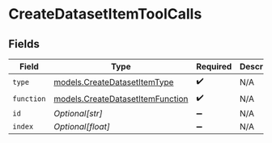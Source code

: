 # CreateDatasetItemToolCalls


## Fields

| Field                                                                      | Type                                                                       | Required                                                                   | Description                                                                |
| -------------------------------------------------------------------------- | -------------------------------------------------------------------------- | -------------------------------------------------------------------------- | -------------------------------------------------------------------------- |
| `type`                                                                     | [models.CreateDatasetItemType](../models/createdatasetitemtype.md)         | :heavy_check_mark:                                                         | N/A                                                                        |
| `function`                                                                 | [models.CreateDatasetItemFunction](../models/createdatasetitemfunction.md) | :heavy_check_mark:                                                         | N/A                                                                        |
| `id`                                                                       | *Optional[str]*                                                            | :heavy_minus_sign:                                                         | N/A                                                                        |
| `index`                                                                    | *Optional[float]*                                                          | :heavy_minus_sign:                                                         | N/A                                                                        |